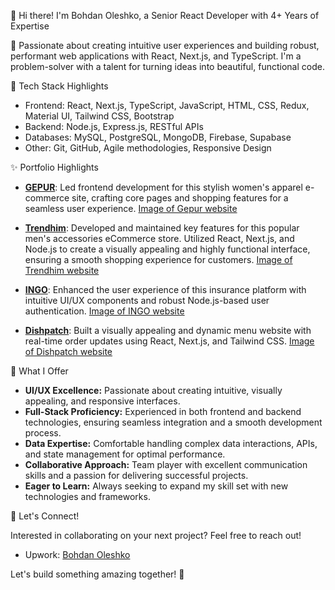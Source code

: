 👋 Hi there! I'm Bohdan Oleshko, a Senior React Developer with 4+ Years of Expertise

🚀 Passionate about creating intuitive user experiences and building robust, performant web applications with React, Next.js, and TypeScript. I'm a problem-solver with a talent for turning ideas into beautiful, functional code.

🔧 Tech Stack Highlights

* Frontend:  React, Next.js, TypeScript, JavaScript, HTML, CSS, Redux, Material UI, Tailwind CSS, Bootstrap
* Backend:  Node.js, Express.js, RESTful APIs
* Databases: MySQL, PostgreSQL, MongoDB, Firebase, Supabase
* Other: Git, GitHub, Agile methodologies, Responsive Design

✨ Portfolio Highlights

* **[GEPUR](https://gepur.com/uk)**: Led frontend development for this stylish women's apparel e-commerce site, crafting core pages and shopping features for a seamless user experience.
[Image of Gepur website](gepur.png)

* **[Trendhim](https://www.trendhim.com/)**:  Developed and maintained key features for this popular men's accessories eCommerce store. Utilized React, Next.js, and Node.js to create a visually appealing and highly functional interface, ensuring a smooth shopping experience for customers. 
[Image of Trendhim website](trendhim.png)

* **[INGO](https://ingo.ua/)**: Enhanced the user experience of this insurance platform with intuitive UI/UX components and robust Node.js-based user authentication.
[Image of INGO website](ingo.png)

* **[Dishpatch](https://dishpatch.co.uk/)**: Built a visually appealing and dynamic menu website with real-time order updates using React, Next.js, and Tailwind CSS.
[Image of Dishpatch website](dishpatch.png)


🎯 What I Offer

* **UI/UX Excellence:** Passionate about creating intuitive, visually appealing, and responsive interfaces.
* **Full-Stack Proficiency:** Experienced in both frontend and backend technologies, ensuring seamless integration and a smooth development process.
* **Data Expertise:** Comfortable handling complex data interactions, APIs, and state management for optimal performance.
* **Collaborative Approach:**  Team player with excellent communication skills and a passion for delivering successful projects.
* **Eager to Learn:** Always seeking to expand my skill set with new technologies and frameworks.

🤝 Let's Connect!

Interested in collaborating on your next project? Feel free to reach out!
* Upwork: [Bohdan Oleshko](https://www.upwork.com/freelancers/~0181b03ee636205c0e?mp_source=share)

Let's build something amazing together! 🚀
